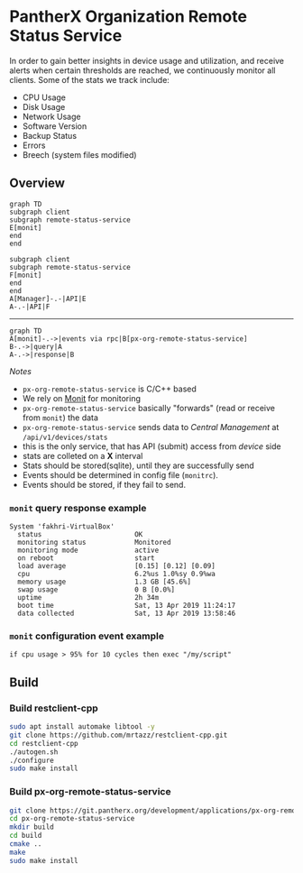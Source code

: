# PantherX Organization Remote Status Service

In order to gain better insights in device usage and utilization, and receive alerts when certain thresholds are reached, we continuously monitor all clients. Some of the stats we track include:

- CPU Usage
- Disk Usage
- Network Usage
- Software Version
- Backup Status
- Errors
- Breech (system files modified)

## Overview

```mermaid
graph TD
subgraph client
subgraph remote-status-service
E[monit]
end
end

subgraph client
subgraph remote-status-service
F[monit]
end
end
A[Manager]-.-|API|E
A-.-|API|F
```
---
```mermaid
graph TD
A[monit]-.->|events via rpc|B[px-org-remote-status-service]
B-.->|query|A
A-.->|response|B
```

_Notes_

- `px-org-remote-status-service` is C/C++ based
- We rely on [Monit](https://mmonit.com/monit/) for monitoring   
- `px-org-remote-status-service` basically "forwards" (read or receive from `monit`) the data   
- `px-org-remote-status-service` sends data to _Central Management_ at `/api/v1/devices/stats`
- this is the only service, that has API (submit) access from *device* side   
- stats are colleted on a **X** interval
- Stats should be stored(sqlite), until they are successfully send
- Events should be determined in config file (`monitrc`).
- Events should be stored, if they fail to send.

### `monit` query response example

```
System 'fakhri-VirtualBox'
  status                       OK
  monitoring status            Monitored
  monitoring mode              active
  on reboot                    start
  load average                 [0.15] [0.12] [0.09]
  cpu                          6.2%us 1.0%sy 0.9%wa
  memory usage                 1.3 GB [45.6%]
  swap usage                   0 B [0.0%]
  uptime                       2h 34m
  boot time                    Sat, 13 Apr 2019 11:24:17
  data collected               Sat, 13 Apr 2019 13:58:46
```

### `monit` configuration event example

```
if cpu usage > 95% for 10 cycles then exec "/my/script"
```

## Build

### Build restclient-cpp

```bash
sudo apt install automake libtool -y
git clone https://github.com/mrtazz/restclient-cpp.git
cd restclient-cpp
./autogen.sh
./configure
sudo make install
```

### Build px-org-remote-status-service

```bash
git clone https://git.pantherx.org/development/applications/px-org-remote-status-service.git
cd px-org-remote-status-service
mkdir build
cd build
cmake ..
make
sudo make install
```
